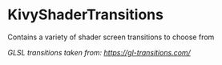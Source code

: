 # KivyShaderTransitions
Contains a variety of shader screen transitions to choose from




*GLSL transitions taken from: https://gl-transitions.com/*
